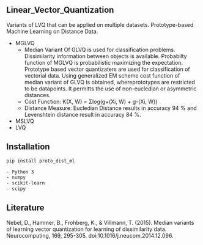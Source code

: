 ## Linear_Vector_Quantization
Variants of LVQ that can be applied on multiple datasets. Prototype-based Machine Learning on Distance Data.

- MGLVQ
    - Median Variant Of GLVQ is used for classification problems. Dissimilarity information between objects is available. Probabilty function of MGLVQ is probabilistic maximizing the expectation. Prototype based vector quantizaters are used for classification of vectorial data. Using generalized EM scheme cost function of median variant of GLVQ is obtained, whereprototypes are restricted to be datapoints. It permitts the use of non-eucledian or asymmetric distances.
    - Cost Function: K(X, W) = Σlog(g+(Xi, W) + g-(Xi, W))
    - Distance Measure: Eucledian Distance results in accuracy 94 % and Levenshtein distance result in accuracy 84 %.
- MSLVQ
- LVQ

## Installation

```sh
pip install proto_dist_ml
```


```sh
- Python 3
- numpy
- scikit-learn
- scipy 
```

## Literature

Nebel, D., Hammer, B., Frohberg, K., & Villmann, T. (2015). Median variants of learning vector quantization for learning of dissimilarity data. Neurocomputing, 169, 295-305. doi:10.1016/j.neucom.2014.12.096.